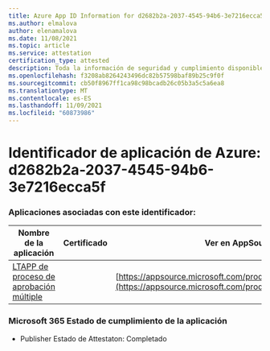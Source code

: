 ```yaml
---
title: Azure App ID Information for d2682b2a-2037-4545-94b6-3e7216ecca5f
ms.author: elmalova
author: elenamalova
ms.date: 11/08/2021
ms.topic: article
ms.service: attestation
certification_type: attested
description: Toda la información de seguridad y cumplimiento disponible para d2682b2a-2037-4545-94b6-3e7216ecca5f.
ms.openlocfilehash: f3208ab8264243496dc82b57598baf89b25c9f0f
ms.sourcegitcommit: cb50f8967ff1ca98c98bcadb26c05b3a5c5a6ea8
ms.translationtype: MT
ms.contentlocale: es-ES
ms.lasthandoff: 11/09/2021
ms.locfileid: "60873986"
---
```

# <a name="azure-app-id-d2682b2a-2037-4545-94b6-3e7216ecca5f"></a>Identificador de aplicación de Azure: d2682b2a-2037-4545-94b6-3e7216ecca5f


### <a name="apps-associated-with-this-id"></a>Aplicaciones asociadas con este identificador:
| **Nombre de la aplicación** | **Certificado** | **Ver en AppSource** |
|--------------|---------------|-----------------------|
| [LTAPP de proceso de aprobación múltiple](https://docs.microsoft.com/microsoft-365-app-certification/forward/WA200003188) |  | [https://appsource.microsoft.com/product/office/WA200003188](https://appsource.microsoft.com/product/office/WA200003188) |

### <a name="microsoft-365-app-compliance-status"></a>Microsoft 365 Estado de cumplimiento de la aplicación
- Publisher Estado de Attestaton: Completado

